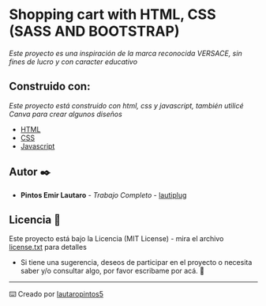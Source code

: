 # Shopping cart with HTML, CSS (SASS AND BOOTSTRAP)

_Este proyecto es una inspiración de la marca reconocida VERSACE, sin fines de lucro y con caracter educativo_

## Construido con:

_Este proyecto está construido con html, css y javascript, también utilicé Canva para crear algunos diseños_

* [HTML](https://html.com/)
* [CSS](https://getbootstrap.com/)
* [Javascript](https://www.javascript.com/)


## Autor ✒️

* **Pintos Emir Lautaro** - *Trabajo Completo* - [lautiplug](https://github.com/lautiplug)

## Licencia 📄

Este proyecto está bajo la Licencia (MIT License) - mira el archivo [license.txt](license.txt) para detalles

* Si tiene una sugerencia, deseos de participar en el proyecto o necesita saber y/o consultar algo, por favor escribame por acá. 📢


---
⌨️ Creado por [lautaropintos5](https://github.com/lautaropintos5)
